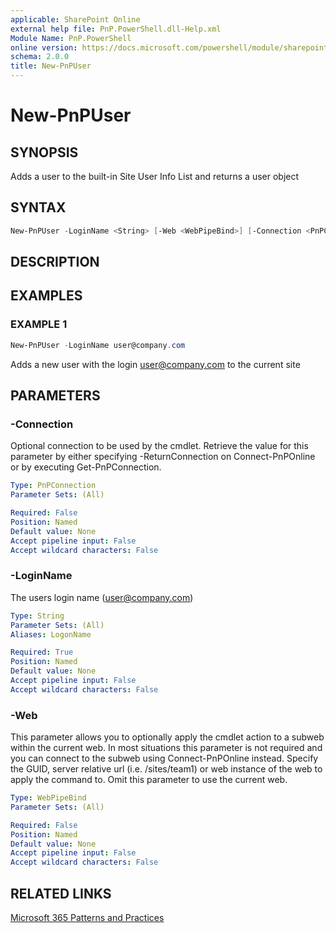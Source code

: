 ```yaml
---
applicable: SharePoint Online
external help file: PnP.PowerShell.dll-Help.xml
Module Name: PnP.PowerShell
online version: https://docs.microsoft.com/powershell/module/sharepoint-pnp/new-pnpuser
schema: 2.0.0
title: New-PnPUser
---
```


# New-PnPUser

## SYNOPSIS
Adds a user to the built-in Site User Info List and returns a user object

## SYNTAX

```powershell
New-PnPUser -LoginName <String> [-Web <WebPipeBind>] [-Connection <PnPConnection>] [<CommonParameters>]
```

## DESCRIPTION

## EXAMPLES

### EXAMPLE 1
```powershell
New-PnPUser -LoginName user@company.com
```

Adds a new user with the login user@company.com to the current site

## PARAMETERS

### -Connection
Optional connection to be used by the cmdlet. Retrieve the value for this parameter by either specifying -ReturnConnection on Connect-PnPOnline or by executing Get-PnPConnection.

```yaml
Type: PnPConnection
Parameter Sets: (All)

Required: False
Position: Named
Default value: None
Accept pipeline input: False
Accept wildcard characters: False
```

### -LoginName
The users login name (user@company.com)

```yaml
Type: String
Parameter Sets: (All)
Aliases: LogonName

Required: True
Position: Named
Default value: None
Accept pipeline input: False
Accept wildcard characters: False
```

### -Web
This parameter allows you to optionally apply the cmdlet action to a subweb within the current web. In most situations this parameter is not required and you can connect to the subweb using Connect-PnPOnline instead. Specify the GUID, server relative url (i.e. /sites/team1) or web instance of the web to apply the command to. Omit this parameter to use the current web.

```yaml
Type: WebPipeBind
Parameter Sets: (All)

Required: False
Position: Named
Default value: None
Accept pipeline input: False
Accept wildcard characters: False
```

## RELATED LINKS

[Microsoft 365 Patterns and Practices](https://aka.ms/m365pnp)